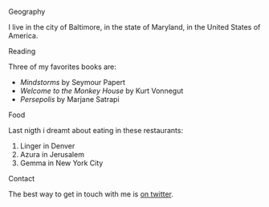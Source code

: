 Geography

I live in the city of Baltimore, in the state of Maryland, in the United States
of America.

Reading

Three of my favorites books are:
- *Mindstorms* by Seymour Papert
- *Welcome to the Monkey House* by Kurt Vonnegut
- *Persepolis* by Marjane Satrapi

Food

Last nigth i dreamt about eating in these restaurants:

1. Linger in Denver
2. Azura in Jerusalem
3. Gemma in New York City

Contact

The best way to get in touch with me is [on twitter](https://twitter.com).

